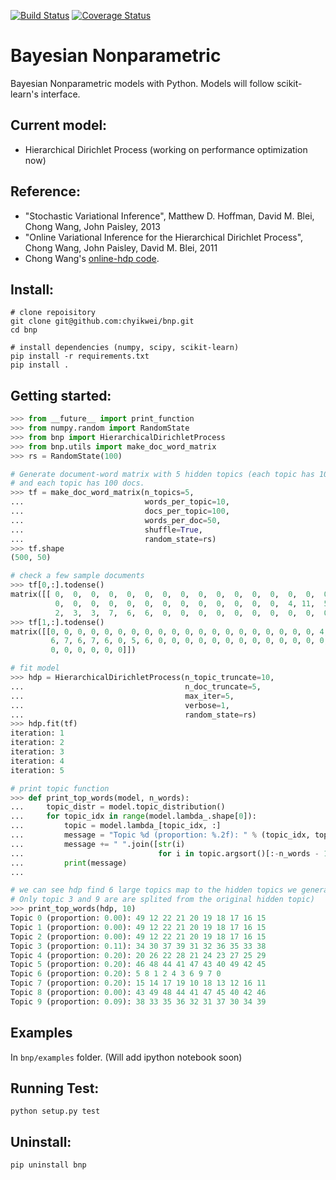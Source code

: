 [![Build Status](https://circleci.com/gh/chyikwei/bnp.png?&style=shield)](https://circleci.com/gh/gh/chyikwei/bnp)
[![Coverage Status](https://coveralls.io/repos/github/chyikwei/bnp/badge.svg?branch=master)](https://coveralls.io/github/chyikwei/bnp?branch=master)

# Bayesian Nonparametric

Bayesian Nonparametric models with Python. Models will follow scikit-learn's interface.

Current model:
--------------
- Hierarchical Dirichlet Process (working on performance optimization now)

Reference:
----------
- "Stochastic Variational Inference", Matthew D. Hoffman, David M. Blei, Chong Wang, John Paisley, 2013
- "Online Variational Inference for the Hierarchical Dirichlet Process", Chong Wang, John Paisley, David M. Blei, 2011
- Chong Wang's [online-hdp code](https://github.com/blei-lab/online-hdp).

Install:
--------
```
# clone repoisitory
git clone git@github.com:chyikwei/bnp.git
cd bnp

# install dependencies (numpy, scipy, scikit-learn)
pip install -r requirements.txt
pip install .
```

Getting started:
----------------
```python
>>> from __future__ import print_function
>>> from numpy.random import RandomState
>>> from bnp import HierarchicalDirichletProcess
>>> from bnp.utils import make_doc_word_matrix
>>> rs = RandomState(100)

# Generate document-word matrix with 5 hidden topics (each topic has 10 uniuque words),
# and each topic has 100 docs.
>>> tf = make_doc_word_matrix(n_topics=5,
...                           words_per_topic=10,
...                           docs_per_topic=100,
...                           words_per_doc=50,
...                           shuffle=True,
...                           random_state=rs)
>>> tf.shape
(500, 50)

# check a few sample documents
>>> tf[0,:].todense()
matrix([[ 0,  0,  0,  0,  0,  0,  0,  0,  0,  0,  0,  0,  0,  0,  0,  0,  0,
          0,  0,  0,  0,  0,  0,  0,  0,  0,  0,  0,  0,  0,  4, 11,  5,  3,
          2,  3,  3,  7,  6,  6,  0,  0,  0,  0,  0,  0,  0,  0,  0,  0]])
>>> tf[1,:].todense()
matrix([[0, 0, 0, 0, 0, 0, 0, 0, 0, 0, 0, 0, 0, 0, 0, 0, 0, 0, 0, 0, 4, 3,
         6, 7, 6, 7, 6, 0, 5, 6, 0, 0, 0, 0, 0, 0, 0, 0, 0, 0, 0, 0, 0, 0,
         0, 0, 0, 0, 0, 0]])

# fit model
>>> hdp = HierarchicalDirichletProcess(n_topic_truncate=10,
...                                    n_doc_truncate=5,
...                                    max_iter=5,
...                                    verbose=1,
...                                    random_state=rs)
>>> hdp.fit(tf)
iteration: 1
iteration: 2
iteration: 3
iteration: 4
iteration: 5

# print topic function
>>> def print_top_words(model, n_words):
...     topic_distr = model.topic_distribution()
...     for topic_idx in range(model.lambda_.shape[0]):
...         topic = model.lambda_[topic_idx, :]
...         message = "Topic %d (proportion: %.2f): " % (topic_idx, topic_distr[topic_idx])
...         message += " ".join([str(i)
...                              for i in topic.argsort()[:-n_words - 1:-1]])
...         print(message)
...

# we can see hdp find 6 large topics map to the hidden topics we generate.
# Only topic 3 and 9 are are splited from the original hidden topic)
>>> print_top_words(hdp, 10)
Topic 0 (proportion: 0.00): 49 12 22 21 20 19 18 17 16 15
Topic 1 (proportion: 0.00): 49 12 22 21 20 19 18 17 16 15
Topic 2 (proportion: 0.00): 49 12 22 21 20 19 18 17 16 15
Topic 3 (proportion: 0.11): 34 30 37 39 31 32 36 35 33 38
Topic 4 (proportion: 0.20): 20 26 22 28 21 24 23 27 25 29
Topic 5 (proportion: 0.20): 46 48 44 41 47 43 40 49 42 45
Topic 6 (proportion: 0.20): 5 8 1 2 4 3 6 9 7 0
Topic 7 (proportion: 0.20): 15 14 17 19 10 18 13 12 16 11
Topic 8 (proportion: 0.00): 43 49 48 44 41 47 45 40 42 46
Topic 9 (proportion: 0.09): 38 33 35 36 32 31 37 30 34 39
```

Examples
--------
In `bnp/examples` folder. (Will add ipython notebook soon)


Running Test:
-------------
```
python setup.py test
```

Uninstall:
----------
```
pip uninstall bnp
```
